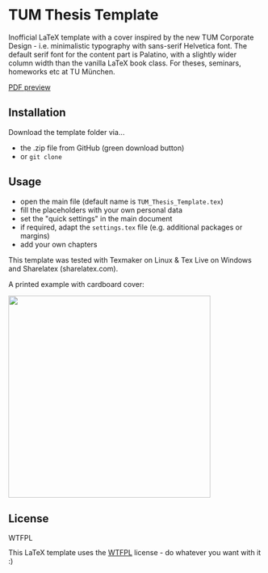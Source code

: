 # TUM Thesis Template

Inofficial LaTeX template with a cover inspired by the new TUM Corporate Design - i.e. minimalistic typography with sans-serif Helvetica font. The default serif font for the content part is Palatino, with a slightly wider column width than the vanilla LaTeX book class. For theses, seminars, homeworks etc at TU München.

[PDF preview](https://github.com/MichaelGrupp/TTT/raw/master/TUM_Thesis_Template.pdf "PDF preview")


## Installation

Download the template folder via...
* the .zip file from GitHub (green download button)
* or `git clone`

## Usage

* open the main file (default name is `TUM_Thesis_Template.tex`)
* fill the placeholders with your own personal data
* set the "quick settings" in the main document
* if required, adapt the `settings.tex` file (e.g. additional packages or margins)
* add your own chapters

This template was tested with Texmaker on Linux & Tex Live on Windows and Sharelatex (sharelatex.com).

A printed example with cardboard cover:

<img src="https://user-images.githubusercontent.com/8985495/31183508-1278348c-a927-11e7-84fd-08fce59843fa.jpg" width=400/>

## License
<a href="http://www.wtfpl.net/"><img
       src="http://www.wtfpl.net/wp-content/uploads/2012/12/wtfpl-badge-4.png"
       width="80" height="15" alt="WTFPL" /></a>
       
This LaTeX template uses the [WTFPL](http://www.wtfpl.net/) license - do whatever you want with it :)
